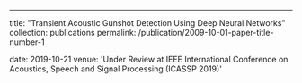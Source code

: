 ---
title: "Transient Acoustic Gunshot Detection Using Deep Neural Networks"
collection: publications
permalink: /publication/2009-10-01-paper-title-number-1

date: 2019-10-21
venue: 'Under Review at IEEE International Conference on Acoustics, Speech and Signal Processing (ICASSP 2019)'

